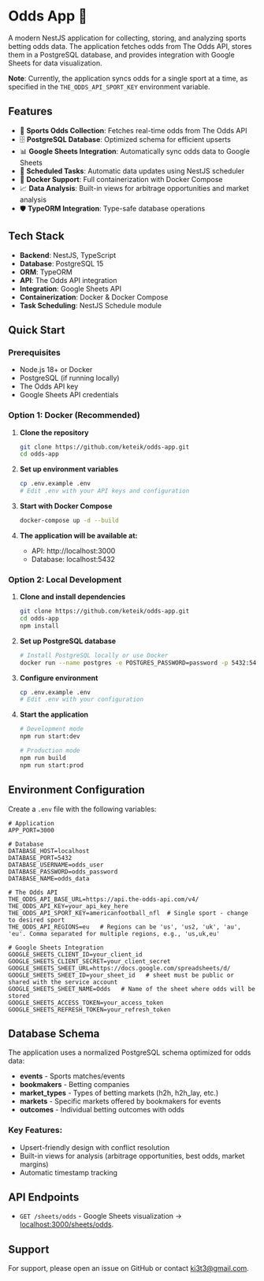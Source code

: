 # Odds App 🎯

A modern NestJS application for collecting, storing, and analyzing sports betting odds data. The application fetches odds from The Odds API, stores them in a PostgreSQL database, and provides integration with Google Sheets for data visualization.

**Note**: Currently, the application syncs odds for a single sport at a time, as specified in the `THE_ODDS_API_SPORT_KEY` environment variable.

## Features

- 🏈 **Sports Odds Collection**: Fetches real-time odds from The Odds API
- 🗄️ **PostgreSQL Database**: Optimized schema for efficient upserts
- 📊 **Google Sheets Integration**: Automatically sync odds data to Google Sheets
- 🔄 **Scheduled Tasks**: Automatic data updates using NestJS scheduler
- 🐳 **Docker Support**: Full containerization with Docker Compose
- 📈 **Data Analysis**: Built-in views for arbitrage opportunities and market analysis
- 🛡️ **TypeORM Integration**: Type-safe database operations

## Tech Stack

- **Backend**: NestJS, TypeScript
- **Database**: PostgreSQL 15
- **ORM**: TypeORM
- **API**: The Odds API integration
- **Integration**: Google Sheets API
- **Containerization**: Docker & Docker Compose
- **Task Scheduling**: NestJS Schedule module

## Quick Start

### Prerequisites

- Node.js 18+ or Docker
- PostgreSQL (if running locally)
- The Odds API key
- Google Sheets API credentials

### Option 1: Docker (Recommended)

1. **Clone the repository**
   ```bash
   git clone https://github.com/keteik/odds-app.git
   cd odds-app
   ```

2. **Set up environment variables**
   ```bash
   cp .env.example .env
   # Edit .env with your API keys and configuration
   ```

3. **Start with Docker Compose**
   ```bash
   docker-compose up -d --build
   ```

4. **The application will be available at:**
   - API: http://localhost:3000
   - Database: localhost:5432

### Option 2: Local Development

1. **Clone and install dependencies**
   ```bash
   git clone https://github.com/keteik/odds-app.git
   cd odds-app
   npm install
   ```

2. **Set up PostgreSQL database**
   ```bash
   # Install PostgreSQL locally or use Docker
   docker run --name postgres -e POSTGRES_PASSWORD=password -p 5432:5432 -d postgres:15
   ```

3. **Configure environment**
   ```bash
   cp .env.example .env
   # Edit .env with your configuration
   ```

4. **Start the application**
   ```bash
   # Development mode
   npm run start:dev
   
   # Production mode
   npm run build
   npm run start:prod
   ```

## Environment Configuration

Create a `.env` file with the following variables:

```env
# Application
APP_PORT=3000

# Database
DATABASE_HOST=localhost
DATABASE_PORT=5432
DATABASE_USERNAME=odds_user
DATABASE_PASSWORD=odds_password
DATABASE_NAME=odds_data

# The Odds API
THE_ODDS_API_BASE_URL=https://api.the-odds-api.com/v4/
THE_ODDS_API_KEY=your_api_key_here
THE_ODDS_API_SPORT_KEY=americanfootball_nfl  # Single sport - change to desired sport
THE_ODDS_API_REGIONS=eu   # Regions can be 'us', 'us2, 'uk', 'au', 'eu'. Comma separated for multiple regions, e.g., 'us,uk,eu'

# Google Sheets Integration
GOOGLE_SHEETS_CLIENT_ID=your_client_id
GOOGLE_SHEETS_CLIENT_SECRET=your_client_secret
GOOGLE_SHEETS_SHEET_URL=https://docs.google.com/spreadsheets/d/
GOOGLE_SHEETS_SHEET_ID=your_sheet_id   # sheet must be public or shared with the service account
GOOGLE_SHEETS_SHEET_NAME=Odds   # Name of the sheet where odds will be stored
GOOGLE_SHEETS_ACCESS_TOKEN=your_access_token
GOOGLE_SHEETS_REFRESH_TOKEN=your_refresh_token
```

## Database Schema

The application uses a normalized PostgreSQL schema optimized for odds data:

- **events** - Sports matches/events
- **bookmakers** - Betting companies  
- **market_types** - Types of betting markets (h2h, h2h_lay, etc.)
- **markets** - Specific markets offered by bookmakers for events
- **outcomes** - Individual betting outcomes with odds

### Key Features:
- Upsert-friendly design with conflict resolution
- Built-in views for analysis (arbitrage opportunities, best odds, market margins)
- Automatic timestamp tracking

## API Endpoints

- `GET /sheets/odds` - Google Sheets visualization -> [localhost:3000/sheets/odds](http://localhost:3000/sheets/odds).

## Support

For support, please open an issue on GitHub or contact [ki3t3@gmail.com](mailto:ki3t3@gmail.com).